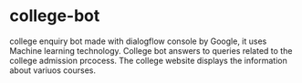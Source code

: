 # college-bot


college enquiry bot made with dialogflow console by Google, it uses Machine learning technology. College bot answers to queries related to the college admission prcocess.
The college website displays the information about variuos courses.
